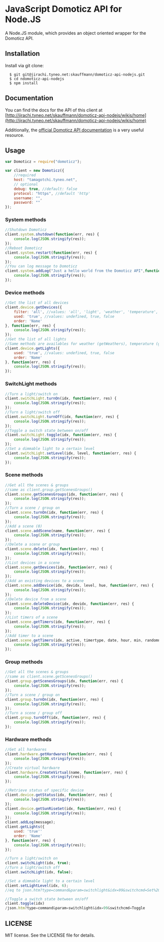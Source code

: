 # JavaScript Domoticz API for Node.JS

A Node.JS module, which provides an object oriented wrapper for the Domoticz API.

## Installation
  Install via git clone:

      $ git git@jirachi.tyneo.net:skauffmann/domoticz-api-nodejs.git
      $ cd ndomoticz-api-nodejs
      $ npm install

## Documentation

You can find the docs for the API of this client at [http://jirachi.tyneo.net/skauffmann/domoticz-api-nodejs/wikis/home](http://jirachi.tyneo.net/skauffmann/domoticz-api-nodejs/wikis/home)

Additionally, the [official Domoticz API documentation](https://www.domoticz.com/wiki/Domoticz_API/JSON_URL%27s)
is a very useful resource.

## Usage

```javascript
var Domoticz = require("domoticz");

var client = new Domoticz({
    //required
    host: "tamagotchi.tyneo.net",
    // optional
    debug: true, //default: false
    protocol: "https", //default 'http'
    username: "",
    password: ""
});
```

### System methods
```javascript
//Shutdown Domoticz
client.system.shutdown(function(err, res) {
    console.log(JSON.stringify(res));
});
//Reboot Domoticz
client.system.restart(function(err, res) {
    console.log(JSON.stringify(res));
});
//You can log message to Domoticz
client.system.addLog("Just a hello world from the Domoticz API",function(err, res) {
    console.log(JSON.stringify(res));
});
```

### Device methods
```javascript
//Get the list of all devices
client.device.getDevices({
    filter: 'all', //values: 'all', 'light', 'weather', 'temperature', 'utility'
    used: 'true', //values: undefined, true, false
    order: 'Name'
}, function(err, res) {
    console.log(JSON.stringify(res));
});
//Get the list of all lights
//Same methods are availables for weather (getWeathers), temperature (getTemperatures) and utility (getUtilities)
client.device.getLights({
    used: 'true', //values: undefined, true, false
    order: 'Name'
}, function(err, res) {
    console.log(JSON.stringify(res));
});
```

### SwitchLight methods
```javascript
//Turn a light/switch on
client.switchLight.turnOn(idx, function(err, res) {
    console.log(JSON.stringify(res));
});
//Turn a light/switch off
client.switchLight.turnOff(idx, function(err, res) {
    console.log(JSON.stringify(res));
});
//Toggle a switch state between on/off
client.switchLight.toggle(idx, function(err, res) {
    console.log(JSON.stringify(res));
});
//Set a dimmable light to a certain level
client.switchLight.setLevel(idx, level, function(err, res) {
    console.log(JSON.stringify(res));
});
```

### Scene methods
```javascript
//Get all the scenes & groups
//same as client.group.getScenesGroups()
client.scene.getScenesGroups(idx, function(err, res) {
    console.log(JSON.stringify(res));
});
//Turn a scene / group on
client.scene.turnOn(idx, function(err, res) {
    console.log(JSON.stringify(res));
});
//Add a scene (0)
client.scene.addScene(name, function(err, res) {
    console.log(JSON.stringify(res));
});
//Delete a scene or group
client.scene.delete(idx, function(err, res) {
    console.log(JSON.stringify(res));
});
//List devices in a scene
client.scene.getDevices(idx, function(err, res) {
    console.log(JSON.stringify(res));
});
//Add an existing devices to a scene
client.scene.addDevice(idx, devidx, level, hue, function(err, res) {
    console.log(JSON.stringify(res));
});
//Delete device from a scene
client.scene.deleteDevice(idx, devidx, function(err, res) {
    console.log(JSON.stringify(res));
});
//List timers of a scene
client.scene.getTimers(idx, function(err, res) {
    console.log(JSON.stringify(res));
});
//Add timer to a scene
client.scene.getTimers(idx, active, timertype, date, hour, min, randomness, command, level, days, function(err, res) {
    console.log(JSON.stringify(res));
});
```

### Group methods
```javascript
//Get all the scenes & groups
//same as client.scene.getScenesGroups()
client.group.getScenesGroups(idx, function(err, res) {
    console.log(JSON.stringify(res));
});
//Turn a scene / group on
client.group.turnOn(idx, function(err, res) {
    console.log(JSON.stringify(res));
});
//Turn a scene / group off
client.group.turnOff(idx, function(err, res) {
    console.log(JSON.stringify(res));
});
```

### Hardware methods
```javascript
//Get all hardwares
client.hardware.getHardwares(function(err, res) {
    console.log(JSON.stringify(res));
});
//Create virtual hardware
client.hardware.CreateVirtual(name, function(err, res) {
    console.log(JSON.stringify(res));
});
```

```javascript
//Retrieve status of specific device
client.device.getStatus(idx, function(err, res) {
    console.log(JSON.stringify(res));
});
client.device.getSunRiseSet(idx, function(err, res) {
    console.log(JSON.stringify(res));
});
client.addLog(message);
client.getLights({
    used: 'true''
    order: 'Name'
}, function(err, res) {
    console.log(JSON.stringify(res));
});

//Turn a light/switch on
client.switchLight(idx, true);
//Turn a light/switch off
client.switchLight(idx, false);

//Set a dimmable light to a certain level
client.setLightLevel(idx, 6);
//eq to json.htm?type=command&param=switchlight&idx=99&switchcmd=Set%20Level&level=6

//Toggle a switch state between on/off
client.toggle(idx)
/json.htm?type=command&param=switchlight&idx=99&switchcmd=Toggle

```

## LICENSE

MIT license. See the LICENSE file for details.